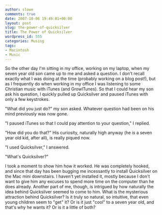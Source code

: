 ```yaml
---
author: slowe
comments: true
date: 2007-10-06 19:49:01+00:00
layout: post
slug: the-power-of-quicksilver
title: The Power of Quicksilver
wordpress_id: 555
categories: Musing
tags:
- Macintosh
- Music
---
```


So the other day I'm sitting in my office, working on my laptop, when my seven year old son came up to me and asked a question. I don't recall exactly what I was doing at the time (probably working on a blog post!), but as I frequently do when working in my office I was listening to some Christian music with iTunes (and GrowlTunes). So that I could hear my son ask his question, I quickly pulled up Quicksilver and paused iTunes with only a few keystrokes.

"What did you just do?" my son asked. Whatever question had been on his mind previously was now gone.

"I paused iTunes so that I could pay attention to your question," I replied.

"How did you do that?" His curiosity, naturally high anyway (he _is_ a seven year old kid, after all), is really piqued now.

"I used Quicksilver," I answered.

"What's Quicksilver?"

I took a moment to show him how it worked. He was completely hooked, and since that day has been bugging me incessantly to install Quicksilver on the Mac mini downstairs. I haven't yet installed it, mostly because I don't want to give him any excuses to spend more time on the computer than he does already. Another part of me, though, is intrigued by how naturally the idea behind Quicksilver seemed to come to him. What is the mysterious attraction behind Quicksilver? Is it truly so natural, so intuitive, that even young children seem to "get" it? Or is it just "cool" to a seven year old, and that's why he wants it? Or is it a little of both?
